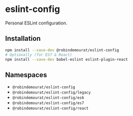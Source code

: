 # eslint-config

Personal ESLint configuration.

## Installation

```bash
npm install --save-dev @robindemourat/eslint-config
# Optionally (for ES7 & React)
npm install --save-dev babel-eslint eslint-plugin-react
```

## Namespaces

* `@robindemourat/eslint-config`
* `@robindemourat/eslint-config/legacy`
* `@robindemourat/eslint-config/es6`
* `@robindemourat/eslint-config/es7`
* `@robindemourat/eslint-config/react`
